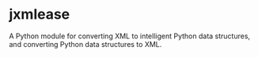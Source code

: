 # jxmlease
A Python module for converting XML to intelligent Python data structures, and converting Python data structures to XML.
